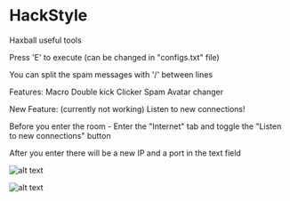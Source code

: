 # HackStyle
Haxball useful tools

Press 'E' to execute (can be changed in "configs.txt" file)

You can split the spam messages with '/' between lines

Features:
Macro
Double kick
Clicker
Spam
Avatar changer

New Feature: (currently not working)
Listen to new connections!

Before you enter the room - Enter the "Internet" tab and toggle the "Listen to new connections" button

After you enter there will be a new IP and a port in the text field

![alt text](https://user-images.githubusercontent.com/37410028/56759615-05222f00-67a2-11e9-81b7-0deb3ed1060c.png)

![alt text](https://user-images.githubusercontent.com/37410028/56759603-00f61180-67a2-11e9-9b24-5b472ac5e74b.png)
